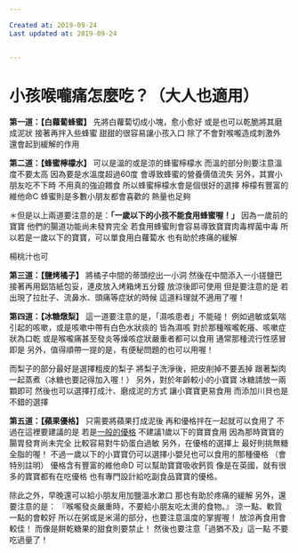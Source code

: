 ```yaml
---

Created at: 2019-09-24
Last updated at: 2019-09-24


---
```


# 小孩喉嚨痛怎麼吃？（大人也適用）


**第一道：【白蘿蔔蜂蜜】**
先將白蘿蔔切成小塊，愈小愈好
或是也可以乾脆將其磨成泥狀
接著再拌入些蜂蜜
甜甜的很容易讓小孩入口
除了不會對喉嚨造成刺激外
還會起到緩解的作用

**第二道：【蜂蜜檸檬水】**
可以是溫的或是涼的蜂蜜檸檬水
而溫的部分則要注意溫度不要太高
因為要是水溫度超過60度
會導致蜂蜜的營養價值流失
另外，其實小朋友吃不下時
不用真的強迫餵食
所以蜂蜜檸檬水會是個很好的選擇
檸檬有豐富的維他命C
蜂蜜則是多數小朋友都會喜歡的
熱量也足夠

＊但是以上兩道要注意的是：**「****一歲以下的小孩不能食用蜂蜜喔！****」**
因為一歲前的寶寶
他們的腸道功能尚未發育完全
若食用蜂蜜則會容易導致寶寶肉毒桿菌中毒
所以若是一歲以下的寶寶，可以單食用白蘿蔔水
也有助於疼痛的緩解

楊桃汁也可

**第三道：【鹽烤橘子】**
將橘子中間的蒂頭挖出一小洞
然後在中間添入一小搓鹽巴
接著再用鋁箔紙包妥，連皮放入烤箱烤五分鐘
放涼後即可使用
但是要注意的是
若出現了拉肚子、流鼻水、頭痛等症狀的時候
這道料理就不適用了喔！

**第四道：【冰糖燉梨】**
這一道要注意的是，「濕咳患者」不能碰！
例如過敏或氣喘引起的咳嗽，或是咳嗽中帶有白色水狀痰的
皆為濕咳
對於那種喉嚨乾癢、咳嗽症狀為口乾
或是喉嚨痛甚至發炎等燥咳症狀嚴重者都可以食用
通常那種流行性感冒即是
另外，值得順帶一提的是，有便秘問題的也可以用喔！

而梨子的部分最好是選擇粗皮的梨子
將梨子洗淨後，把皮削掉不要丟掉
跟著梨肉一起蒸煮（冰糖也要記得加入喔！）
另外，對於年齡較小的小寶寶
冰糖請放一兩顆即可
然後也可以選擇打成汁、磨成泥的方式
讓小寶寶更易食用
而添加川貝也是不錯的選擇

**第五道：【蘋果優格】**
只需要將蘋果打成泥後
再和優格拌在一起就可以食用了
不過在這裡要建議的是
若是[一般的優格](http://goo.gl/1Ev3Qn)
不建議1歲以下的寶寶食用
因為那時寶寶的腸胃發育尚未完全
比較容易對牛奶蛋白過敏
另外，在優格的選擇上
最好則挑無糖全脂的喔！
不過一歲以下的小寶寶仍可以選擇小嬰兒也可以食用的那種優格
（會特別註明）
優格含有豐富的維他命D
可以幫助寶寶吸收鈣質
像是在英國，就有很多的寶寶都有在吃優格
也有專門設計給吃副食品寶寶的優格。

除此之外，早晚還可以給小朋友用加鹽溫水漱口
那也有助於疼痛的緩解
另外，還要注意的是：
『喉嚨發炎嚴重時，不要給小朋友吃太燙的食物。』
涼一點、軟質一點的會較好
所以在粥或是米湯的部分，也要注意溫度的掌握喔！
放涼再食用會較佳！
而像是餅乾糖果的甜食則要禁止！
然後也要注意「過猶不及」這一點
不要吃過量了！

